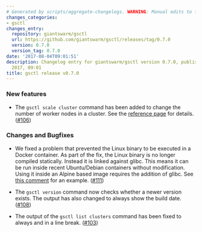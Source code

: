 ```yaml
---
# Generated by scripts/aggregate-changelogs. WARNING: Manual edits to this files will be overwritten.
changes_categories:
- gsctl
changes_entry:
  repository: giantswarm/gsctl
  url: https://github.com/giantswarm/gsctl/releases/tag/0.7.0
  version: 0.7.0
  version_tag: 0.7.0
date: '2017-08-04T09:01:51'
description: Changelog entry for giantswarm/gsctl version 0.7.0, published on 04 August
  2017, 09:01
title: gsctl release v0.7.0
---
```


### New features

- The `gsctl scale cluster` command has been added to change the number of worker nodes in a cluster. See the [reference page](https://docs.giantswarm.io/reference/gsctl/scale-cluster/) for details. ([#106](https://github.com/giantswarm/gsctl/pull/106))

### Changes and Bugfixes

- We fixed a problem that prevented the Linux binary to be executed in a Docker container. As part of the fix, the Linux binary is no longer compiled statically. Instead it is linked against glibc. This means it can be run inside recent Ubuntu/Debian containers without modification. Using it inside an Alpine based image requires the addition of glibc. See [this comment](https://github.com/giantswarm/gsctl/pull/111#issuecomment-318683873) for an example. ([#111](https://github.com/giantswarm/gsctl/pull/111))

- The `gsctl version` command now checks whether a newer version exists. The output has also changed to always show the build date. ([#108](https://github.com/giantswarm/gsctl/pull/108))

- The output of the `gsctl list clusters` command has been fixed to always and in a line break. ([#103](https://github.com/giantswarm/gsctl/pull/103))
